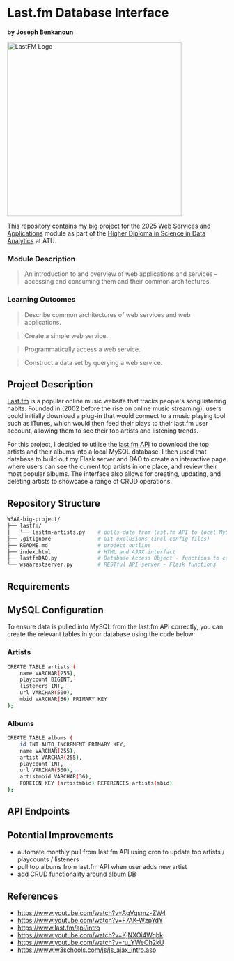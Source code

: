 # Last.fm Database Interface
**by Joseph Benkanoun**

<img src="https://upload.wikimedia.org/wikipedia/commons/d/d4/Lastfm_logo.svg" alt="LastFM Logo" width="400"/>

This repository contains my big project for the 2025 [Web Services and Applications](https://www.atu.ie/courses/higher-diploma-in-science-data-analytics#:~:text=Web%20Services%20and%20Applications) module as part of the [Higher Diploma in Science in Data Analytics](https://www.gmit.ie/higher-diploma-in-science-in-computing-in-data-analytics) at ATU.

### Module Description

> An introduction to and overview of web applications and services – accessing and consuming them and their common architectures.

### Learning Outcomes

> Describe common architectures of web services and web applications.

> Create a simple web service.

> Programmatically access a web service.

> Construct a data set by querying a web service.

## Project Description
[Last.fm](https://www.last.fm/) is a popular online music website that tracks people's song listening habits. Founded in (2002 before the rise on online music streaming), users could initially download a plug-in that would connect to a music playing tool such as iTunes, which would then feed their plays to their last.fm user account, allowing them to see their top artists and listening trends.

For this project, I decided to utilise the [last.fm API](https://www.last.fm/api) to download the top artists and their albums into a local MySQL database. I then used that database to build out my Flask server and DAO to create an interactive page where users can see the current top artists in one place, and review their most popular albums. The interface also allows for creating, updating, and deleting artists to showcase a range of CRUD operations.

## Repository Structure
``` bash
WSAA-big-project/
├── lastfm/
│   └── lastfm-artists.py    # pulls data from last.fm API to local MySQL database
├── .gitignore               # Git exclusions (incl config files)
├── README.md                # project outline
├── index.html               # HTML and AJAX interfact
├── lastfmDAO.py             # Database Access Object - functions to call from MySQL DB
└── wsaarestserver.py        # RESTful API server - Flask functions
```

## Requirements


## MySQL Configuration
To ensure data is pulled into MySQL from the last.fm API correctly, you can create the relevant tables in your database using the code below:

### Artists
``` bash
CREATE TABLE artists (
    name VARCHAR(255),
    playcount BIGINT,
    listeners INT,
    url VARCHAR(500),
    mbid VARCHAR(36) PRIMARY KEY
);
```
### Albums
``` bash
CREATE TABLE albums (
    id INT AUTO_INCREMENT PRIMARY KEY,
    name VARCHAR(255),
    artist VARCHAR(255),
    playcount INT,
    url VARCHAR(500),
    artistmbid VARCHAR(36),
    FOREIGN KEY (artistmbid) REFERENCES artists(mbid)
);
```


## API Endpoints

## Potential Improvements
- automate monthly pull from last.fm API using cron to update top artists / playcounts / listeners
- pull top albums from last.fm API when user adds new artist
- add CRUD functionality around album DB

## References
- https://www.youtube.com/watch?v=AgVqsmz-ZW4
- https://www.youtube.com/watch?v=F7AK-WzpYdY
- https://www.last.fm/api/intro
- https://www.youtube.com/watch?v=KjNXOi4Wqbk
- https://www.youtube.com/watch?v=ru_YWeOh2kU
- https://www.w3schools.com/js/js_ajax_intro.asp